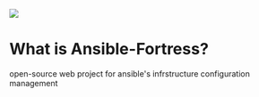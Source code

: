 ![](http://i.imgur.com/G1LwmEc.png)

# What is Ansible-Fortress?

open-source web project for ansible's infrstructure configuration management

